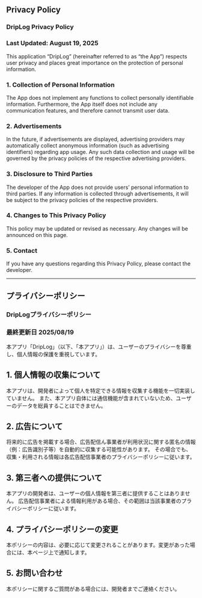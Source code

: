 ## Privacy Policy
### DripLog Privacy Policy
### Last Updated: August 19, 2025
This application “DripLog” (hereinafter referred to as “the App”) respects user privacy and places great importance on the protection of personal information.
### 1. Collection of Personal Information
The App does not implement any functions to collect personally identifiable information.
Furthermore, the App itself does not include any communication features, and therefore cannot transmit user data.
### 2. Advertisements
In the future, if advertisements are displayed, advertising providers may automatically collect anonymous information (such as advertising identifiers) regarding app usage.
Any such data collection and usage will be governed by the privacy policies of the respective advertising providers.
### 3. Disclosure to Third Parties
The developer of the App does not provide users’ personal information to third parties.
If any information is collected through advertisements, it will be subject to the privacy policies of the respective providers.
### 4. Changes to This Privacy Policy
This policy may be updated or revised as necessary. Any changes will be announced on this page.
### 5. Contact
If you have any questions regarding this Privacy Policy, please contact the developer.

----
## プライバシーポリシー
### DripLogプライバシーポリシー
### 最終更新日 2025/08/19
本アプリ「DripLog」（以下、「本アプリ」）は、ユーザーのプライバシーを尊重し、個人情報の保護を重視しています。
## 1. 個人情報の収集について
本アプリは、開発者によって個人を特定できる情報を収集する機能を一切実装していません。
また、本アプリ自体には通信機能が含まれていないため、ユーザーのデータを総員することはできません。
## 2. 広告について
将来的に広告を掲載する場合、広告配信ん事業者が利用状況に関する匿名の情報（例：広告識別子等）を自動的に収集する可能性があります。
その場合でも、収集・利用される情報は各広告配信事業者のプライバシーポリシーに従います。
## 3. 第三者への提供について
本アプリの開発者は、ユーザーの個人情報を第三者に提供することはありません。
広告配信事業者による情報利用がある場合、その範囲は当該事業者のプライバシーポリシーに従います。
## 4. プライバシーポリシーの変更
本ポリシーの内容は、必要に応じて変更されることがあります。変更があった場合には、本ページ上で通知します。
## 5. お問い合わせ
本ポリシーに関するご質問がある場合には、開発者までご連絡ください。
 
